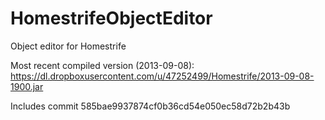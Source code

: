 HomestrifeObjectEditor
================

Object editor for Homestrife

Most recent compiled version (2013-09-08): https://dl.dropboxusercontent.com/u/47252499/Homestrife/2013-09-08-1900.jar

Includes commit 585bae9937874cf0b36cd54e050ec58d72b2b43b
